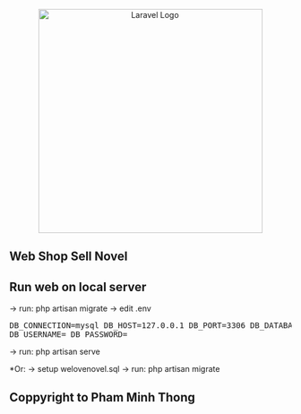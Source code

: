 <p align="center"><a href="https://laravel.com" target="_blank"><img src="https://raw.githubusercontent.com/laravel/art/master/logo-lockup/5%20SVG/2%20CMYK/1%20Full%20Color/laravel-logolockup-cmyk-red.svg" width="400" alt="Laravel Logo"></a></p>

## Web Shop Sell Novel

## Run web on local server
-> run: php artisan migrate
-> edit .env <br>
    <pre>
    DB_CONNECTION=mysql
    DB_HOST=127.0.0.1
    DB_PORT=3306
    DB_DATABASE=
    DB_USERNAME=
    DB_PASSWORD=
    </pre>
-> run: php artisan serve

 *Or: 
-> setup welovenovel.sql
-> run: php artisan migrate


## Coppyright to Pham Minh Thong
